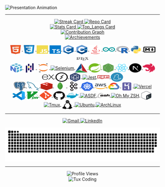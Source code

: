 ![Presentation Animation](https://readme-typing-svg.herokuapp.com/?color=008C00&size=20&center=true&vCenter=true&width=1000&lines=Bem+vindos!+Welcome!;Back-End+Developer+here!;Coding...)

---

<div align="center">

  <div align="center">
    <a href="https://AlvaroDavi5.github.io/pages/portfolio/">
    <img alt="Streak Card" height="120em" src="https://github-readme-streak-stats.herokuapp.com/?user=AlvaroDavi5&theme=gotham&date_format=M%20j%5B%2C%20Y%5D&role=OWNER,ORGANIZATION_MEMBER,COLLABORATOR">
    <img alt="Repo Card" height="120em" src="https://github-readme-stats.vercel.app/api/pin/?username=AlvaroDavi5&show_icons=true&show_owner=true&border_radius=10&theme=gotham&repo=AlvaroDavi5&role=OWNER,ORGANIZATION_MEMBER,COLLABORATOR"/>
  </div>

  <div align="center">
    <a href="https://AlvaroDavi5.github.io/pages/portfolio/">
    <img alt="Stats Card" height="180em" src="https://github-readme-stats-one-bice.vercel.app/api?username=AlvaroDavi5&show_icons=true&border_radius=8&theme=gotham&include_all_commits=true&count_private=true&role=OWNER,ORGANIZATION_MEMBER,COLLABORATOR"/>
    <!--
    <img alt="Stats Card" height="180em" src="https://github-readme-stats.vercel.app/api?username=AlvaroDavi5&show_icons=true&border_radius=8&theme=gotham&include_all_commits=true&count_private=true&role=OWNER,ORGANIZATION_MEMBER,COLLABORATOR"/>
    -->
    <img alt="Top_Langs Card" height="180em" src="https://github-readme-stats.vercel.app/api/top-langs/?username=AlvaroDavi5&layout=compact&langs_count=20&border_radius=8&theme=gotham&role=OWNER,ORGANIZATION_MEMBER,COLLABORATOR"/>
  </div>

  <div align="center">
    <a href="https://AlvaroDavi5.github.io/pages/portfolio/">
    <img alt="Contribution Graph" height="180em" src="https://github-readme-activity-graph.vercel.app/graph?username=AlvaroDavi5&border_radius=8&theme=gotham&bg_color=0c1014&color=599cab&line=2aa889&point=09d659&area=true&hide_border=false&count_private=true&role=OWNER,ORGANIZATION_MEMBER,COLLABORATOR"/>
   <!--
   <img alt="Contribution Graph" height="180em" src="https://github-readme-activity-graph.cyclic.app/graph?username=AlvaroDavi5&border_radius=8&theme=gotham&bg_color=0c1014&color=599cab&line=2aa889&point=09d659&area=true&hide_border=false&count_private=true"/>
   -->
  </div>

  <div align="center">
    <a href="https://AlvaroDavi5.github.io/pages/portfolio/">
    <img alt="Archievements" height="auto" width="auto" src="https://github-profile-trophy.vercel.app/?username=AlvaroDavi5&theme=onestar&no-frame=false&no-bg=false&margin-w=2&row=10&column=5&role=OWNER,ORGANIZATION_MEMBER,COLLABORATOR"/>
  </div>

<div style="display: inline_block"><br>

  <a href="https://developer.mozilla.org/docs/Web/HTML">
    <img align="center" alt="HTML" height="30" width="40" src="https://raw.githubusercontent.com/devicons/devicon/master/icons/html5/html5-original.svg">
  </a>
  <a href="https://developer.mozilla.org/docs/Web/CSS">
    <img align="center" alt="CSS" height="30" width="40" src="https://raw.githubusercontent.com/devicons/devicon/master/icons/css3/css3-original.svg">
  </a>
  <a href="https://developer.mozilla.org/docs/Web/JavaScript">
    <img align="center" alt="JavaScript" height="28" width="38" src="https://raw.githubusercontent.com/devicons/devicon/master/icons/javascript/javascript-plain.svg">
  </a>
  <a href="https://www.typescriptlang.org/">
    <img align="center" alt="TypeScript" height="28" width="38" src="https://raw.githubusercontent.com/devicons/devicon/master/icons/typescript/typescript-plain.svg">
  </a>
  <a href="https://devdocs.io/c/">
    <img align="center" alt="C" height="30" width="40" src="https://raw.githubusercontent.com/devicons/devicon/master/icons/c/c-original.svg">
  </a>
  <a href="https://devdocs.io/cpp/">
    <img align="center" alt="C++" height="30" width="40" src="https://raw.githubusercontent.com/devicons/devicon/master/icons/cplusplus/cplusplus-original.svg">
  </a>
  <a href="https://www.java.com/">
    <img align="center" alt="Java" height="30" width="40" src="https://github.com/devicons/devicon/blob/master/icons/java/java-plain.svg">
  </a>
  <a href="https://www.arduino.cc/">
    <img align="center" alt="Arduino" height="30" width="40" src="https://raw.githubusercontent.com/devicons/devicon/master/icons/arduino/arduino-original.svg">
  </a>
  <a href="https://www.r-project.org">
    <img align="center" alt="R" height="30" width="40" src="https://github.com/devicons/devicon/blob/master/icons/r/r-original.svg">
  </a>
  <a href="https://www.python.org/">
    <img align="center" alt="Python" height="30" width="40" src="https://raw.githubusercontent.com/devicons/devicon/master/icons/python/python-original.svg">
  </a>
  <a href="https://www.markdownguide.org/getting-started/">
    <img align="center" alt="Markdown" height="30" width="40" src="https://raw.githubusercontent.com/devicons/devicon/master/icons/markdown/markdown-original.svg">
  </a>
  <a href="https://www.latex-project.org/">
    <img align="center" alt="LaTeX" height="30" width="40" src="https://raw.githubusercontent.com/devicons/devicon/master/icons/latex/latex-original.svg">
  </a>
  <br>

  <a href="https://numpy.org/">
    <img align="center" alt="Numpy" height="30" width="40" src="https://raw.githubusercontent.com/devicons/devicon/master/icons/numpy/numpy-original.svg">
  </a>
  <a href="https://pandas.pydata.org/">
    <img align="center" alt="Pandas" height="30" width="40" src="https://raw.githubusercontent.com/devicons/devicon/master/icons/pandas/pandas-original.svg">
  </a>
  <a href="https://jupyter.org/">
    <img align="center" alt="Jupyter" height="30" width="40" src="https://raw.githubusercontent.com/devicons/devicon/master/icons/jupyter/jupyter-original.svg">
  </a>
  <a href="https://selenium-python.readthedocs.io/">
    <img align="center" alt="Selenium" height="26" width="26" src="https://seeklogo.com/images/S/selenium-logo-A1B53CEFB0-seeklogo.com.png">
  </a>
  <a href="https://cmake.org/">
    <img align="center" alt="CMake" height="30" width="40" src="https://raw.githubusercontent.com/devicons/devicon/master/icons/cmake/cmake-original.svg">
  </a>
  <!--
  <a href="https://www.opengl.org/">
    <img align="center" alt="OpenGL" height="30" width="40" src="https://raw.githubusercontent.com/devicons/devicon/master/icons/opengl/opengl-plain.svg">
  </a>
  -->
  <a href="https://spring.io/guides">
    <img align="center" alt="SpringFramework" height="30" width="40" src="https://raw.githubusercontent.com/devicons/devicon/master/icons/spring/spring-original.svg">
  </a>
  <!--
  <a href="https://deno.land/">
    <img align="center" alt="DenoJS" height="30" width="40" src="https://raw.githubusercontent.com/devicons/devicon/master/icons/denojs/denojs-original.svg">
  </a>
  -->
  <a href="https://nodejs.org/en/">
    <img align="center" alt="NodeJS" height="30" width="40" src="https://raw.githubusercontent.com/devicons/devicon/master/icons/nodejs/nodejs-plain.svg">
  </a>
  <a href="https://reactjs.org/">
    <img align="center" alt="ReactJS" height="30" width="40" src="https://raw.githubusercontent.com/devicons/devicon/master/icons/react/react-original.svg">
  </a>
  <a href="https://nextjs.org/">
    <img align="center" alt="NextJS" height="30" width="40" src="https://raw.githubusercontent.com/devicons/devicon/master/icons/nextjs/nextjs-original.svg">
  </a>
  <a href="https://docs.nestjs.com/">
    <img align="center" alt="NestJS" height="30" width="40" src="https://raw.githubusercontent.com/devicons/devicon/master/icons/nestjs/nestjs-original.svg">
  </a>
  <a href="https://expressjs.com/">
    <img align="center" alt="ExpressJS" height="30" width="40" src="https://raw.githubusercontent.com/devicons/devicon/master/icons/express/express-original.svg">
  </a>
  <a href="https://socket.io">
    <img align="center" alt="SocketIO" height="30" width="40" src="https://raw.githubusercontent.com/devicons/devicon/master/icons/socketio/socketio-original.svg">
  </a>
  <a href="https://sequelize.org/master/">
    <img align="center" alt="Sequelize" height="30" width="40" src="https://raw.githubusercontent.com/devicons/devicon/master/icons/sequelize/sequelize-plain.svg">
  </a>
  <a href="https://jestjs.io/">
    <img align="center" alt="Jest" height="28" width="28" src="https://seeklogo.com/images/J/jest-logo-F9901EBBF7-seeklogo.com.png">
  </a>
  <a href="https://www.npmjs.com/">
    <img align="center" alt="NPM" height="30" width="40" src="https://raw.githubusercontent.com/devicons/devicon/master/icons/npm/npm-original-wordmark.svg">
  </a>
  <a href="https://yarnpkg.com/">
    <img align="center" alt="Yarn" height="30" width="40" src="https://raw.githubusercontent.com/devicons/devicon/master/icons/yarn/yarn-original.svg">
  </a>
  <br>

  <a href="https://www.postgresql.org/">
    <img align="center" alt="PostgreSQL" height="30" width="40" src="https://raw.githubusercontent.com/devicons/devicon/master/icons/postgresql/postgresql-original.svg">
  </a>
  <a href="https://www.mysql.com/">
    <img align="center" alt="MySQL" height="30" width="40" src="https://raw.githubusercontent.com/devicons/devicon/master/icons/mysql/mysql-original.svg">
  </a>
  <a href="https://redis.io/">
    <img align="center" alt="Redis" height="30" width="40" src="https://raw.githubusercontent.com/devicons/devicon/master/icons/redis/redis-original.svg">
  </a>
  <a href="https://www.mongodb.com/">
    <img align="center" alt="MongoDB" height="30" width="40" src="https://raw.githubusercontent.com/devicons/devicon/master/icons/mongodb/mongodb-original.svg">
  </a>
  <a href="https://kafka.apache.org/">
    <img align="center" alt="Kafka" height="30" width="40" src="https://raw.githubusercontent.com/devicons/devicon/master/icons/apachekafka/apachekafka-original.svg">
  </a>
  <a href="https://kubernetes.io/">
    <img align="center" alt="Kubernetes" height="30" width="40" src="https://raw.githubusercontent.com/devicons/devicon/master/icons/kubernetes/kubernetes-plain.svg">
  </a>
  <a href="https://aws.amazon.com/">
    <img align="center" alt="AWS" height="30" width="40" src="https://raw.githubusercontent.com/devicons/devicon/master/icons/amazonwebservices/amazonwebservices-original-wordmark.svg">
  </a>
  <a href="https://cloud.google.com/products">
    <img align="center" alt="Google Cloud" height="30" width="40" src="https://raw.githubusercontent.com/devicons/devicon/master/icons/googlecloud/googlecloud-original.svg">
  </a>
  <a href="https://www.heroku.com/">
    <img align="center" alt="Heroku" height="27" width="37" src="https://raw.githubusercontent.com/devicons/devicon/master/icons/heroku/heroku-plain.svg">
  </a>
  <a href="https://vercel.com/">
    <img align="center" alt="Vercel" height="30" width="30" src="https://pipedream.com/s.v0/app_1xohRm/logo/orig">
  </a>
  <!--
  <a href="https://firebase.google.com/">
    <img align="center" alt="Firebase" height="30" width="40" src="https://raw.githubusercontent.com/devicons/devicon/master/icons/firebase/firebase-plain.svg">
  </a>
  -->
  <br>

  <a href="https://code.visualstudio.com/">
    <img align="center" alt="VSCode" height="30" width="40" src="https://raw.githubusercontent.com/devicons/devicon/master/icons/vscode/vscode-original.svg">
  </a>
  <a href="https://www.vim.org/">
    <img align="center" alt="VIM" height="30" width="40" src="https://raw.githubusercontent.com/devicons/devicon/master/icons/vim/vim-plain.svg">
  </a>
  <!--
  <a href="https://www.gimp.org/">
    <img align="center" alt="Gimp" height="30" width="40" src="https://raw.githubusercontent.com/devicons/devicon/master/icons/gimp/gimp-plain.svg">
  </a>
  -->
  <!--
  <a href="https://inkscape.org/">
    <img align="center" alt="Inkscape" height="30" width="40" src="https://raw.githubusercontent.com/devicons/devicon/master/icons/inkscape/inkscape-plain.svg">
  </a>
  -->
  <!--
  <a href="https://www.blender.org/">
    <img align="center" alt="Blender" height="30" width="40" src="https://raw.githubusercontent.com/devicons/devicon/master/icons/blender/blender-original.svg>
  </a>
  -->
  <!--
  <a href="https://unity.com/">
    <img align="center" alt="Unity" height="30" width="40" src="https://raw.githubusercontent.com/devicons/devicon/master/icons/unity/unity-original.svg">
  </a>
  -->
  <a href="https://git-scm.com/">
    <img align="center" alt="Git" height="30" width="40" src="https://raw.githubusercontent.com/devicons/devicon/master/icons/git/git-original.svg">
  </a>
  <a href="https://github.com/">
  <img align="center" alt="GitHub" height="30" width="40" src="https://raw.githubusercontent.com/devicons/devicon/master/icons/github/github-original.svg">
  </a>
  <a href="https://www.docker.com/">
    <img align="center" alt="Docker" height="30" width="40" src="https://raw.githubusercontent.com/devicons/devicon/master/icons/docker/docker-plain.svg">
  </a>
  <a href="https://asdf-vm.com/">
    <img align="center" alt="ASDF" height="30" width="30" src="https://static.thenounproject.com/png/39108-200.png">
  </a>
  <a href="https://www.openssh.com/manual.html">
    <img align="center" alt="SSH" height="30" width="40" src="https://raw.githubusercontent.com/devicons/devicon/master/icons/ssh/ssh-original-wordmark.svg">
  </a>
  <a href="https://ohmyz.sh/">
    <img align="center" alt="Oh My ZSH" height="30" width="40" src="https://raw.githubusercontent.com/iquintero/bullet-train-oh-my-zsh-theme/master/img/icon.svg">
  </a>
  <a href="https://www.gnu.org/software/bash/">
    <img align="center" alt="Bash" height="30" width="40" src="https://raw.githubusercontent.com/devicons/devicon/master/icons/bash/bash-original.svg">
  </a>
  <a href="https://github.com/tmux/tmux/wiki">
    <img align="center" alt="Tmux" height="27" width="27" src="https://seeklogo.com/images/T/tmux-logo-E71523388A-seeklogo.com.png">
  </a>
  <a href="https://www.kernel.org/">
    <img align="center" alt="Linux" height="30" width="40" src="https://raw.githubusercontent.com/devicons/devicon/master/icons/linux/linux-plain.svg">
  </a>
  <a href="https://ubuntu.com/">
    <img align="center" alt="Ubuntu" height="30" width="40" src="https://upload.wikimedia.org/wikipedia/commons/9/9e/UbuntuCoF.svg">
  </a>
  <a href="https://archlinux.org">
    <img align="center" alt="ArchLinux" height="30" width="30" src="https://cdn0.iconfinder.com/data/icons/flat-round-system/512/archlinux-512.png">
  </a>
  <!--
  <a href="https://www.atlassian.com/software/jira">
    <img align="center" alt="Jira" height="30" width="40" src="https://raw.githubusercontent.com/devicons/devicon/master/icons/jira/jira-original.svg">
  </a>
  -->
  <!--
  <a href="https://trello.com">
    <img align="center" alt="Trello" height="30" width="40" src="https://raw.githubusercontent.com/devicons/devicon/master/icons/trello/trello-plain.svg">
  </a>
  -->
  <br>
</div>

  ---

<div>
  <a href="mailto: alvaro.davisa@gmail.com">
    <img alt="Gmail" src="https://img.shields.io/badge/-Gmail-%23333?style=for-the-badge&logo=gmail&logoColor=white" target="_blank">
  </a>
  <a href="https://www.linkedin.com/in/alvaro-davi/" target="_blank">
    <img alt="LinkedIn" src="https://img.shields.io/badge/-LinkedIn-%230077B5?style=for-the-badge&logo=linkedin&logoColor=white" target="_blank">
  </a>
  <!--
  <a href="https://drive.google.com/file/d/1dcYonafspY1OKwCt9Tp6gtl5OlJuchMN/view?usp=sharing" target="_blank">
    <img alt="Curriculum Vitae" height="30" width="30" src="https://cdn-icons-png.flaticon.com/512/1672/1672211.png" target="_blank">
  </a>
  -->

  ![Snake Animation](https://github.com/AlvaroDavi5/AlvaroDavi5/blob/output/github-contribution-grid-snake-dark.svg)

</div>

  ___

  ![Profile Views](https://komarev.com/ghpvc/?username=AlvaroDavi5&color=27967c&style=flat&label=Profile+Views)
  <br>
  <img align="center" alt="Tux Coding" height="100px" width="100px" src="https://1.bp.blogspot.com/--SpiFL8s8LI/XNHTUSpFQ0I/AAAAAAAAS80/E7VOY9KRLiAALhHw20izR7kBj-YMNYMIQCLcBGAs/s1600/tenor.gif">

</div>

